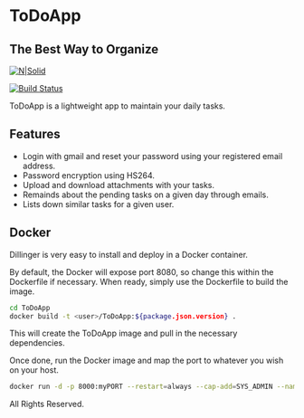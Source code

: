 # ToDoApp
## The Best Way to Organize 

[![N|Solid](https://cldup.com/dTxpPi9lDf.thumb.png)](https://nodesource.com/products/nsolid)

[![Build Status](https://travis-ci.org/joemccann/dillinger.svg?branch=master)](https://travis-ci.org/joemccann/dillinger)

ToDoApp is a lightweight app to maintain your daily tasks.

## Features

- Login with gmail and reset your password using your registered email address.
- Password encryption using HS264.
- Upload and download attachments with your tasks.
- Remainds about the pending tasks on a given day through emails.
- Lists down similar tasks for a given user.


## Docker

Dillinger is very easy to install and deploy in a Docker container.

By default, the Docker will expose port 8080, so change this within the
Dockerfile if necessary. When ready, simply use the Dockerfile to
build the image.

```sh
cd ToDoApp
docker build -t <user>/ToDoApp:${package.json.version} .
```

This will create the ToDoApp image and pull in the necessary dependencies.


Once done, run the Docker image and map the port to whatever you wish on
your host. 
```sh
docker run -d -p 8000:myPORT --restart=always --cap-add=SYS_ADMIN --name=ToDoApp <Junaid>r:${package.json.version}
```

All Rights Reserved.
